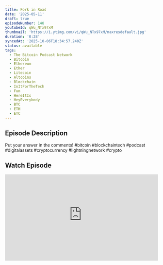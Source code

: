 ```yaml
---
title: Fork in Road
date: '2025-05-11'
draft: true
episodeNumber: 148
youtubeId: qWu_NTx97xM
thumbnail: 'https://i.ytimg.com/vi/qWu_NTx97xM/maxresdefault.jpg'
duration: '0:28'
syncedAt: '2025-10-06T18:34:57.240Z'
status: available
tags:
  - The Bitcoin Podcast Network
  - Bitcoin
  - Ethereum
  - Ether
  - Litecoin
  - Altcoins
  - Blockchain
  - InItForTheTech
  - Fun
  - HereItIs
  - HeyEverybody
  - BTC
  - ETH
  - ETC
---
```

## Episode Description

Put your answer in the comments! #bitcoin #blockchaintech #podcast #digitalassets #cryptocurrency #lightningnetwork #crypto

## Watch Episode

<div style="position: relative; padding-bottom: 56.25%; height: 0; overflow: hidden;">
  <iframe
    src="https://www.youtube-nocookie.com/embed/qWu_NTx97xM"
    style="position: absolute; top: 0; left: 0; width: 100%; height: 100%;"
    frameborder="0"
    allow="accelerometer; autoplay; clipboard-write; encrypted-media; gyroscope; picture-in-picture"
    allowfullscreen
  ></iframe>
</div>

